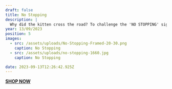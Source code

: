 ```yaml
---
draft: false
title: No Stopping
description: |
  Why did the kitten cross the road? To challenge the 'NO STOPPING' sign of course! **[SHOP NOW](https://shop.mmint.uk/products/no-stopping-framed-print)** 
year: 13/09/2023
position: 5
images:
  - src: /assets/uploads/No-Stopping-Framed-20-30.png
    caption: No Stopping
  - src: /assets/uploads/no-stopping-1660.jpg
    caption: No Stopping    

date: 2023-09-13T12:26:42.925Z
---
```

**[SHOP NOW](https://shop.mmint.uk/products/no-stopping-framed-print)**